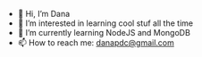- 👋 Hi, I’m Dana
- 👀 I’m interested in learning cool stuf all the time
- 🌱 I’m currently learning NodeJS and MongoDB
- 📫 How to reach me: danapdc@gmail.com
